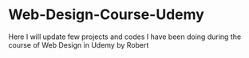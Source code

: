 # Web-Design-Course-Udemy
Here I will update few projects and codes I have been doing during the course of Web Design in Udemy by Robert
